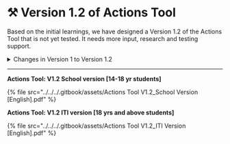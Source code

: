 # ⚒ Version 1.2 of Actions Tool

Based on the initial learnings, we have designed a Version 1.2 of the Actions Tool that is not yet tested. It needs more input, research and testing support.&#x20;

<details>

<summary>Changes in Version 1 to Version 1.2</summary>

**Change 1**

From experts and learner feedback, particularly regarding response options in Part A, we have implemented a significant improvement by updating the Likert scale options completely to ensure a more accurate and balanced assessment.\
\
In the initial version, the response choices were more skewed towards 'positive / yes' response.

* **Version 1**
  * (a) yes, many times
  * (b) yes, sometimes
  * (c) yes, once or twice
  * (d) no

<!---->

* **Version 1.2**
  * (a) No, never
  * (b) Almost never
  * (c) Sometimes
  * (d) Quite Frequently
  * (e) Yes, very often\


**Change 2**

Previously, in Version 1, Question 10 of the tool had a binary response format with only "Yes" or "No" options. In the updated Version 1.2 tool, we have introduced the above-mentioned Likert scale, which provides a more comprehensive set of response options. This modification ensures that all 20 items in the tool share a consistent and improved Likert scale for a more detailed and accurate assessment.&#x20;

</details>

***

**Actions Tool: V1.2 School version \[14-18 yr students]**

{% file src="../../../.gitbook/assets/Actions Tool V1.2_School Version [English].pdf" %}

**Actions Tool: V1.2 ITI version \[18 yrs and above students]**

{% file src="../../../.gitbook/assets/Actions Tool V1.2_ITI Version [English].pdf" %}
